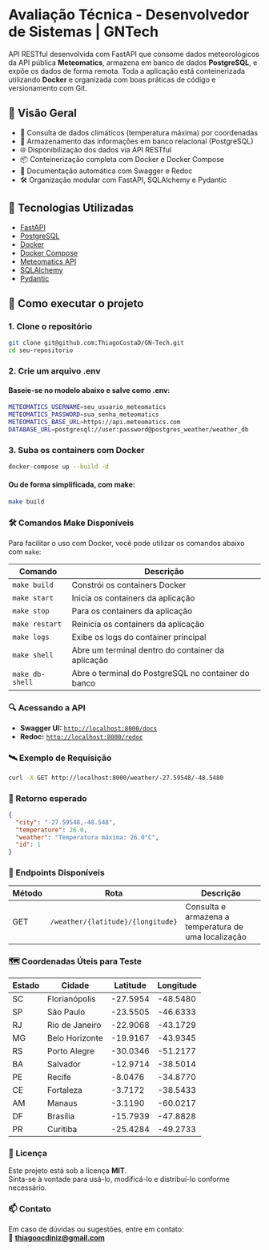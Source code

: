 # Avaliação Técnica - Desenvolvedor de Sistemas | GNTech

API RESTful desenvolvida com FastAPI que consome dados meteorológicos da API pública **Meteomatics**, armazena em banco de dados **PostgreSQL**, e expõe os dados de forma remota. Toda a aplicação está conteinerizada utilizando **Docker** e organizada com boas práticas de código e versionamento com Git.


## 🧠 Visão Geral

- 🔄 Consulta de dados climáticos (temperatura máxima) por coordenadas
- 💾 Armazenamento das informações em banco relacional (PostgreSQL)
- 🌐 Disponibilização dos dados via API RESTful
- 📦 Conteinerização completa com Docker e Docker Compose
- 🧪 Documentação automática com Swagger e Redoc
- 🛠️ Organização modular com FastAPI, SQLAlchemy e Pydantic


## 🧱 Tecnologias Utilizadas

- [FastAPI](https://fastapi.tiangolo.com/)
- [PostgreSQL](https://www.postgresql.org/)
- [Docker](https://www.docker.com/)
- [Docker Compose](https://docs.docker.com/compose/)
- [Meteomatics API](https://www.meteomatics.com/)
- [SQLAlchemy](https://www.sqlalchemy.org/)
- [Pydantic](https://docs.pydantic.dev/)


## 🚀 Como executar o projeto

### 1. Clone o repositório

```bash
git clone git@github.com:ThiagoCostaD/GN-Tech.git
cd seu-repositorio
```

### 2. Crie um arquivo .env

#### Baseie-se no modelo abaixo e salve como .env:

``` bash
METEOMATICS_USERNAME=seu_usuario_meteomatics
METEOMATICS_PASSWORD=sua_senha_meteomatics
METEOMATICS_BASE_URL=https://api.meteomatics.com
DATABASE_URL=postgresql://user:password@postgres_weather/weather_db
```

### 3. Suba os containers com Docker

```bash
docker-compose up --build -d
```

#### Ou de forma simplificada, com make:

```bash
make build
```

### 🛠️ Comandos Make Disponíveis

Para facilitar o uso com Docker, você pode utilizar os comandos abaixo com `make`:

| Comando         | Descrição                                               |
|-----------------|---------------------------------------------------------|
| `make build`    | Constrói os containers Docker                           |
| `make start`    | Inicia os containers da aplicação                       |
| `make stop`     | Para os containers da aplicação                         |
| `make restart`  | Reinicia os containers da aplicação                     |
| `make logs`     | Exibe os logs do container principal                    |
| `make shell`    | Abre um terminal dentro do container da aplicação       |
| `make db-shell` | Abre o terminal do PostgreSQL no container do banco     |

### 🔍 Acessando a API

- **Swagger UI:** [`http://localhost:8000/docs`](http://localhost:8000/docs)  
- **Redoc:** [`http://localhost:8000/redoc`](http://localhost:8000/redoc)


### 🛰️ Exemplo de Requisição

```bash
curl -X GET http://localhost:8000/weather/-27.59548/-48.5480
```

### 🔁 Retorno esperado

``` json
{
  "city": "-27.59548,-48.548",
  "temperature": 26.0,
  "weather": "Temperatura máxima: 26.0°C",
  "id": 1
}
```

### 🔗 Endpoints Disponíveis

| Método | Rota                                 | Descrição                                              |
|--------|--------------------------------------|--------------------------------------------------------|
| GET    | `/weather/{latitude}/{longitude}`    | Consulta e armazena a temperatura de uma localização  |


### 🗺️ Coordenadas Úteis para Teste

| Estado | Cidade              | Latitude   | Longitude  |
|--------|----------------------|------------|------------|
| SC     | Florianópolis        | -27.5954   | -48.5480   |
| SP     | São Paulo            | -23.5505   | -46.6333   |
| RJ     | Rio de Janeiro       | -22.9068   | -43.1729   |
| MG     | Belo Horizonte       | -19.9167   | -43.9345   |
| RS     | Porto Alegre         | -30.0346   | -51.2177   |
| BA     | Salvador             | -12.9714   | -38.5014   |
| PE     | Recife               | -8.0476    | -34.8770   |
| CE     | Fortaleza            | -3.7172    | -38.5433   |
| AM     | Manaus               | -3.1190    | -60.0217   |
| DF     | Brasília             | -15.7939   | -47.8828   |
| PR     | Curitiba             | -25.4284   | -49.2733   |

### 📜 Licença

Este projeto está sob a licença **MIT**.  
Sinta-se à vontade para usá-lo, modificá-lo e distribuí-lo conforme necessário.


### 📫 Contato

Em caso de dúvidas ou sugestões, entre em contato:  
📧 **thiagoocdiniz@gmail.com**
